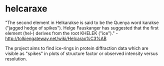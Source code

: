 # helcaraxe
"The second element in Helkarakse is said to be the Quenya word karakse ("jagged hedge of spikes"). Helge Fauskanger has suggested that the first element (hel-) derives from the root KHELEK ("ice")." -http://tolkiengateway.net/wiki/Helcarax%C3%AB

The project aims to find ice-rings in protein diffraction data which are visible as "spikes" in plots of structure factor or observed intensity versus resolution.
